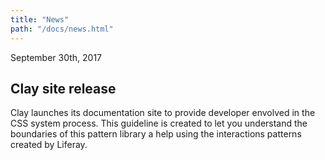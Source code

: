```yaml
---
title: "News"
path: "/docs/news.html"
---
```


<time>September 30th, 2017</time>

## Clay site release

Clay launches its documentation site to provide developer envolved in the CSS system process. This guideline is created to let you understand the boundaries of this pattern library a help using the interactions patterns created by Liferay.